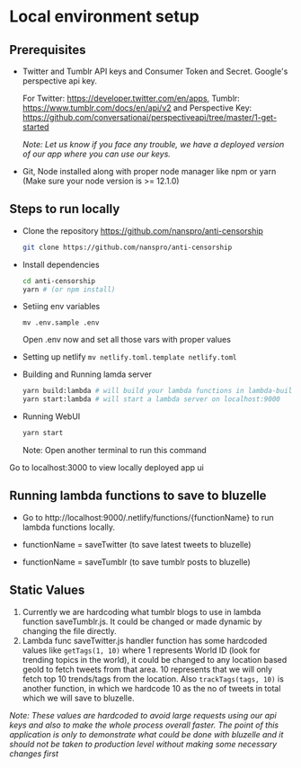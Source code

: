 # Local environment setup

## Prerequisites

- Twitter and Tumblr API keys and Consumer Token and Secret. Google's perspective api key.

  For Twitter: https://developer.twitter.com/en/apps, Tumblr: https://www.tumblr.com/docs/en/api/v2 and Perspective Key: https://github.com/conversationai/perspectiveapi/tree/master/1-get-started

  _Note: Let us know if you face any trouble, we have a deployed version of our app where you can use our keys._

- Git, Node installed along with proper node manager like npm or yarn (Make sure your node version is >= 12.1.0)

## Steps to run locally

- Clone the repository https://github.com/nanspro/anti-censorship

  ```bash
  git clone https://github.com/nanspro/anti-censorship
  ```

- Install dependencies

  ```bash
  cd anti-censorship
  yarn # (or npm install)
  ```

- Setiing env variables

  `mv .env.sample .env`

  Open .env now and set all those vars with proper values

- Setting up netlify
  `mv netlify.toml.template netlify.toml`

- Building and Running lamda server

  ```bash
  yarn build:lambda # will build your lambda functions in lambda-build directory
  yarn start:lambda # will start a lambda server on localhost:9000
  ```

- Running WebUI

  ```bash
  yarn start
  ```

  Note: Open another terminal to run this command

Go to localhost:3000 to view locally deployed app ui

## Running lambda functions to save to bluzelle

- Go to http://localhost:9000/.netlify/functions/{functionName} to run lambda functions locally.

- functionName = saveTwitter (to save latest tweets to bluzelle)

- functionName = saveTumblr (to save tumblr posts to bluzelle)

## Static Values

1. Currently we are hardcoding what tumblr blogs to use in lambda function saveTumblr.js. It could be changed or made dynamic by changing the file directly.
2. Lambda func saveTwitter.js handler function has some hardcoded values like `getTags(1, 10)` where 1 represents World ID (look for trending topics in the world), it could be changed to any location based geoId to fetch tweets from that area. 10 represents that we will only fetch top 10 trends/tags from the location. Also `trackTags(tags, 10)` is another function, in which we hardcode 10 as the no of tweets in total which we will save to bluzelle.

_Note: These values are hardcoded to avoid large requests using our api keys and also to make the whole process overall faster. The point of this application is only to demonstrate what could be done with bluzelle and it should not be taken to production level without making some necessary changes first_
